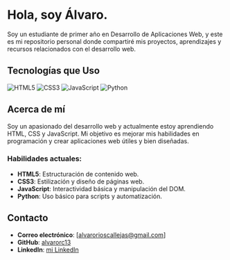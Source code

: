 # Hola, soy Álvaro.

Soy un estudiante de primer año en Desarrollo de Aplicaciones Web, y este es mi repositorio personal donde compartiré mis proyectos, aprendizajes y recursos relacionados con el desarrollo web.

## Tecnologías que Uso

![HTML5](https://img.shields.io/badge/HTML5-E34F26?style=flat&logo=html5&logoColor=white)
![CSS3](https://img.shields.io/badge/CSS3-1572B6?style=flat&logo=css3&logoColor=white)
![JavaScript](https://img.shields.io/badge/JavaScript-F7DF1E?style=flat&logo=javascript&logoColor=black)
![Python](https://img.shields.io/badge/Python-3776AB?style=flat&logo=python&logoColor=white)

## Acerca de mí

Soy un apasionado del desarrollo web y actualmente estoy aprendiendo HTML, CSS y JavaScript. Mi objetivo es mejorar mis habilidades en programación y crear aplicaciones web útiles y bien diseñadas.

### Habilidades actuales:
- **HTML5**: Estructuración de contenido web.
- **CSS3**: Estilización y diseño de páginas web.
- **JavaScript**: Interactividad básica y manipulación del DOM.
- **Python**: Uso básico para scripts y automatización.

## Contacto

- **Correo electrónico**: [alvarorioscallejas@gmail.com]
- **GitHub**: [alvarorc13](https://github.com/alvarorc13)
- **LinkedIn**: [mi LinkedIn](https://www.linkedin.com/in/%C3%A1lvaro-r%C3%ADos-callejas-a284111b4/)

